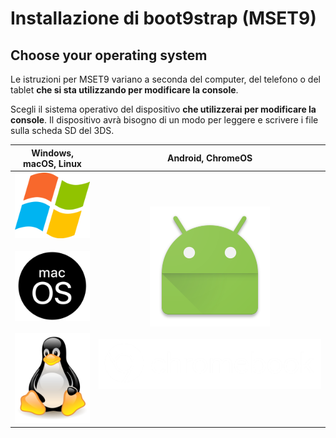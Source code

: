 # Installazione di boot9strap (MSET9)

## Choose your operating system

Le istruzioni per MSET9 variano a seconda del computer, del telefono o del tablet **che si sta utilizzando per modificare la console**.

Scegli il sistema operativo del dispositivo **che utilizzerai per modificare la console**. Il dispositivo avrà bisogno di un modo per leggere e scrivere i file sulla scheda SD del 3DS.

|                                                                                                      Windows, macOS, Linux                                                                                                     |                                                                            Android, ChromeOS                                                                           |
| :----------------------------------------------------------------------------------------------------------------------------------------------------------------------------------------------------------------------------: | :--------------------------------------------------------------------------------------------------------------------------------------------------------------------: |
| [![Windows](/images/windows.png)](installing-boot9strap-\(mset9-cli\)) <br><br> [![macOS](/images/macos.png)](installing-boot9strap-\(mset9-cli\)) <br><br> [![Linux](/images/linux.png)](installing-boot9strap-\(mset9-cli\)) | [![Android](/images/android.png)](installing-boot9strap-\(mset9-play-store\)) <br><br> [![chromeOS](/images/chromeos.png)](installing-boot9strap-\(mset9-play-store\)) |
